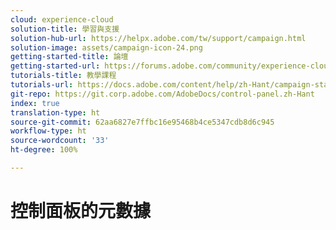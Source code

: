 ```yaml
---
cloud: experience-cloud
solution-title: 學習與支援
solution-hub-url: https://helpx.adobe.com/tw/support/campaign.html
solution-image: assets/campaign-icon-24.png
getting-started-title: 論壇
getting-started-url: https://forums.adobe.com/community/experience-cloud/marketing-cloud/campaign/standard
tutorials-title: 教學課程
tutorials-url: https://docs.adobe.com/content/help/zh-Hant/campaign-standard-learn/tutorials/overview.html
git-repo: https://git.corp.adobe.com/AdobeDocs/control-panel.zh-Hant
index: true
translation-type: ht
source-git-commit: 62aa6827e7ffbc16e95468b4ce5347cdb8d6c945
workflow-type: ht
source-wordcount: '33'
ht-degree: 100%

---
```



# 控制面板的元數據
